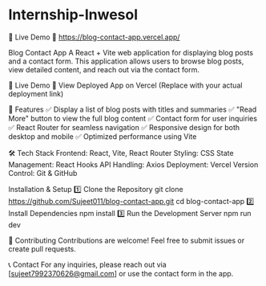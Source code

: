# Internship-Inwesol

🚀 Live Demo
🔗 https://blog-contact-app.vercel.app/

Blog Contact App
A React + Vite web application for displaying blog posts and a contact form. This application allows users to browse blog posts, view detailed content, and reach out via the contact form.

🚀 Live Demo
🔗 View Deployed App on Vercel (Replace with your actual deployment link)

📌 Features
✅ Display a list of blog posts with titles and summaries
✅ "Read More" button to view the full blog content
✅ Contact form for user inquiries
✅ React Router for seamless navigation
✅ Responsive design for both desktop and mobile
✅ Optimized performance using Vite

🛠️ Tech Stack
Frontend: React, Vite, React Router
Styling: CSS
State Management: React Hooks
API Handling: Axios
Deployment: Vercel
Version Control: Git & GitHub

 Installation & Setup
1️⃣ Clone the Repository
git clone https://github.com/Sujeet011/blog-contact-app.git
cd blog-contact-app
2️⃣ Install Dependencies
npm install
3️⃣ Run the Development Server
npm run dev

🙌 Contributing
Contributions are welcome! Feel free to submit issues or create pull requests.

📞 Contact
For any inquiries, please reach out via [sujeet7992370626@gmail.com] or use the contact form in the app.

